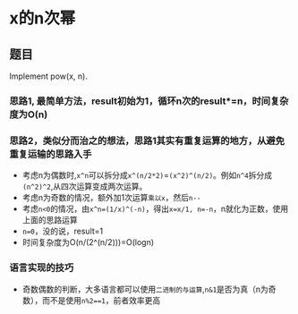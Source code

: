 # x的n次幂

## 题目

Implement pow(x, n).

### 思路1, 最简单方法，result初始为1，循环n次的result*=n，时间复杂度为O(n)


### 思路2，类似分而治之的想法，思路1其实有重复运算的地方，从避免重复运输的思路入手

- 考虑n为偶数时,`x^n`可以拆分成`x^(n/2*2)`=`(x^2)^(n/2)`。例如`n^4`拆分成`(n^2)^2`,从四次运算变成两次运算。
- 考虑n为奇数的情况，额外加1次运算`乘以x`，然后`n--`
- 考虑`n<0`的情况，由`x^n=(1/x)^(-n)`，得出`x=x/1, n=-n`，n就化为正数，使用上面的思路运算
- `n=0`，没的说，result=1
- 时间复杂度为O(n/(2^(n/2)))=O(logn)


### 语言实现的技巧

- 奇数偶数的判断，大多语言都可以使用`二进制的与运算`,`n&1`是否为真（n为奇数），而不是使用`n%2==1`，前者效率更高